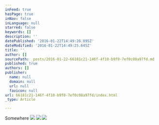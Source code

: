 ```yaml
---
inFeed: true
hasPage: true
inNav: false
inLanguage: null
starred: false
keywords: []
description: ''
datePublished: '2016-01-22T14:49:28.895Z'
dateModified: '2016-01-22T14:49:25.645Z'
title: ''
author: []
sourcePath: _posts/2016-01-22-66181c21-146f-4f10-b9f0-7ef0c08a97fd.md
published: true
authors: []
publisher:
  name: null
  domain: null
  url: null
  favicon: null
url: 66181c21-146f-4f10-b9f0-7ef0c08a97fd/index.html
_type: Article

---
```

Somewhere
![](https://s3-us-west-2.amazonaws.com/the-grid-img/p/3c76a20a0279bafac98b3df9dbaba8a7b04fef40.jpg)
![](https://s3-us-west-2.amazonaws.com/the-grid-img/p/f3367ad00d1c0edbf52e6cca669674bd58b7b21f.jpg)
![](https://s3-us-west-2.amazonaws.com/the-grid-img/p/86ba96ddc623923dee4eafe336b2a3e7ef310d92.jpg)